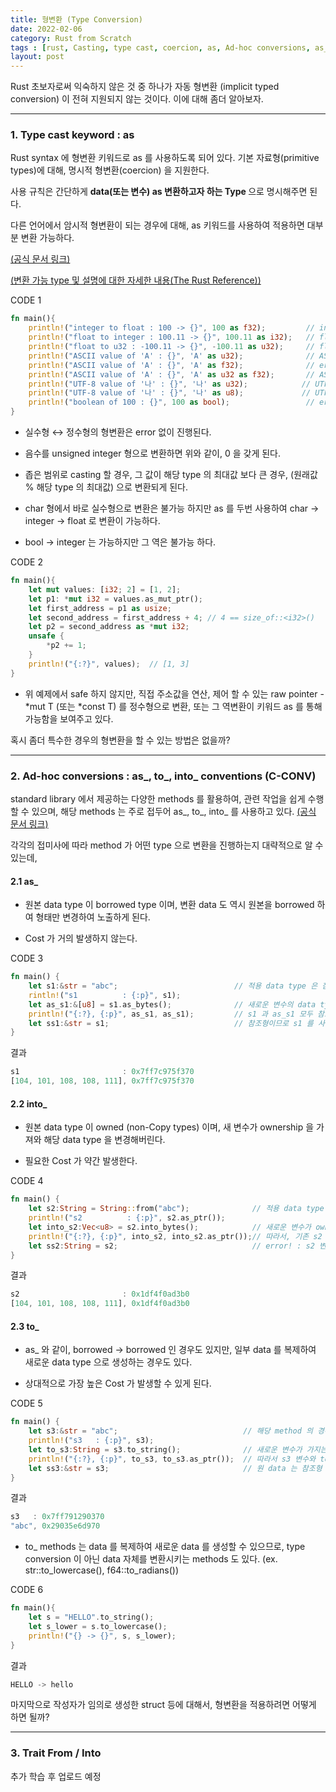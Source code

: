 ```yaml
---
title: 형변환 (Type Conversion)
date: 2022-02-06
category: Rust from Scratch
tags : [rust, Casting, type cast, coercion, as, Ad-hoc conversions, as_, into_, to_, from, into]
layout: post
---
```


Rust 초보자로써 익숙하지 않은 것 중 하나가 자동 형변환 (implicit typed conversion) 이 전혀 지원되지 않는 것이다. 이에 대해 좀더 알아보자.

-------------------------------------------------------------------------

### 1. Type cast keyword : as

Rust syntax 에 형변환 키워드로 as 를 사용하도록 되어 있다. 기본 자료형(primitive types)에 대해, 명시적 형변환(coercion) 을 지원한다.

사용 규칙은 간단하게 <strong> data(또는 변수) as 변환하고자 하는 Type </strong> 으로 명시해주면 된다.

다른 언어에서 암시적 형변환이 되는 경우에 대해, as 키워드를 사용하여 적용하면 대부분 변환 가능하다.  

[(공식 문서 링크)](https://doc.rust-lang.org/std/keyword.as.html)

[(변환 가능 type 및 설명에 대한 자세한 내용(The Rust Reference))](https://doc.rust-lang.org/reference/expressions/operator-expr.html#type-cast-expressions)

CODE 1
```rust
fn main(){
    println!("integer to float : 100 -> {}", 100 as f32);         // integer to float : 100 -> 100
    println!("float to integer : 100.11 -> {}", 100.11 as i32);   // float to integer : 100.11 -> 100
    println!("float to u32 : -100.11 -> {}", -100.11 as u32);     // float to u32 : -100.11 -> 0
    println!("ASCII value of 'A' : {}", 'A' as u32);              // ASCII value of 'A' : 65
    println!("ASCII value of 'A' : {}", 'A' as f32);              // error[E0606]: casting `char` as `f32` is invalid
    println!("ASCII value of 'A' : {}", 'A' as u32 as f32);       // ASCII value of 'A' : 65
    println!("UTF-8 value of '나' : {}", '나' as u32);            // UTF-8 value of '나' : 45208
    println!("UTF-8 value of '나' : {}", '나' as u8);             // UTF-8 value of '나' : 152
    println!("boolean of 100 : {}", 100 as bool);                 // error[E0054]: cannot cast as `bool`
}
```
* 실수형	↔ 정수형의 형변환은 error 없이 진행된다.

* 음수를 unsigned integer 형으로 변환하면 위와 같이, 0 을 갖게 된다.

* 좁은 범위로 casting 할 경우, 그 값이 해당 type 의 최대값 보다 큰 경우, (원래값 %  해당 type 의 최대값) 으로 변환되게 된다.

* char 형에서 바로 실수형으로 변환은 불가능 하지만 as 를 두번 사용하여 char → integer → float  로 변환이 가능하다.

* bool 	→ integer 는 가능하지만 그 역은 불가능 하다.

CODE 2
```rust
fn main(){
    let mut values: [i32; 2] = [1, 2];
    let p1: *mut i32 = values.as_mut_ptr();
    let first_address = p1 as usize;
    let second_address = first_address + 4; // 4 == size_of::<i32>()
    let p2 = second_address as *mut i32;
    unsafe {
        *p2 += 1;
    }
    println!("{:?}", values);  // [1, 3]
}
```
* 위 예제에서 safe 하지 않지만, 직접 주소값을 연산, 제어 할 수 있는 raw pointer - *mut T (또는 *const T) 를 정수형으로 변환, 또는 그 역변환이 키워드 as 를 통해 가능함을 보여주고 있다.    

혹시 좀더 특수한 경우의 형변환을 할 수 있는 방법은 없을까?

-------------------------------------------------------------------------

### 2. Ad-hoc conversions : as_, to_, into_ conventions (C-CONV)

standard library 에서 제공하는 다양한 methods 를 활용하여, 관련 작업을 쉽게 수행할 수 있으며, 해당 methods 는 주로 접두어 as_, to_, into_ 를 사용하고 있다. [(공식 문서 링크)](https://rust-lang.github.io/api-guidelines/naming.html#examples-from-the-standard-library)

각각의 접미사에 따라 method 가 어떤 type 으로 변환을 진행하는지 대략적으로 알 수 있는데,

#### 2.1 as_   

  - 원본 data type 이 borrowed type 이며, 변환 data 도 역시 원본을 borrowed 하여 형태만 변경하여 노출하게 된다.

  - Cost 가 거의 발생하지 않는다.

  CODE 3
  ```rust
  fn main() {
      let s1:&str = "abc";                          // 적용 data type 은 참조형이여야만 한다.
      rintln!("s1          : {:p}", s1);    
      let as_s1:&[u8] = s1.as_bytes();              // 새로운 변수의 data type 참조형이다.
      println!("{:?}, {:p}", as_s1, as_s1);         // s1 과 as_s1 모두 참조형이므로, 해당 값을 주소형으로 출력시 같은 값을 가지고 있다.
      let ss1:&str = s1;                            // 참조형이므로 s1 를 사용 가능하다.
  }
  ```
  결과
  ```rust
  s1                       : 0x7ff7c975f370
  [104, 101, 108, 108, 111], 0x7ff7c975f370
  ```

#### 2.2 into_   

  - 원본 data type 이 owned (non-Copy types) 이며, 새 변수가 ownership 을 가져와 해당 data type 을 변경해버린다.

  - 필요한 Cost 가 약간 발생한다.

  CODE 4
  ```rust
  fn main() {
      let s2:String = String::from("abc");              // 적용 data type 은 owned 형이여야 한다.
      println!("s2          : {:p}", s2.as_ptr());   
      let into_s2:Vec<u8> = s2.into_bytes();            // 새로운 변수가 ownership 을 가져와서 data type 을 변경한다.
      println!("{:?}, {:p}", into_s2, into_s2.as_ptr());// 따라서, 기존 s2 주소를 그대로 가지고 있다.
      let ss2:String = s2;                              // error! : s2 변수의 ownership 이 이동했으므로 해당 code 는 사용 불가능하다.
  }
  ```
  결과
  ```rust
  s2                       : 0x1df4f0ad3b0
  [104, 101, 108, 108, 111], 0x1df4f0ad3b0
  ```

#### 2.3 to_

  - as_ 와 같이, borrowed -> borrowed 인 경우도 있지만, 일부 data 를 복제하여 새로운 data type 으로 생성하는 경우도 있다.

  - 상대적으로 가장 높은 Cost 가 발생할 수 있게 된다.

  CODE 5
  ```rust
  fn main() {
      let s3:&str = "abc";                            // 해당 method 의 경우 &str 에 적용
      println!("s3   : {:p}", s3);                    
      let to_s3:String = s3.to_string();              // 새로운 변수가 가지는 data 는 복제된 data 를 새로운 메모리에 기록됨  
      println!("{:?}, {:p}", to_s3, to_s3.as_ptr());  // 따라서 s3 변수와 to_s3 변수의 pointer 주소는 서로 다름
      let ss3:&str = s3;                              // 원 data 는 참조형 이므로 계속 참조가 가능하다.
  }
  ```
  결과
  ```rust
  s3   : 0x7ff791290370         
  "abc", 0x29035e6d970   
  ```

  - to_ methods 는 data 를 복제하여 새로운 data 를 생성할 수 있으므로, type conversion 이 아닌 data 자체를 변환시키는 methods 도 있다. (ex. str::to_lowercase(), f64::to_radians())

  CODE 6
  ```rust
  fn main(){
      let s = "HELLO".to_string();
      let s_lower = s.to_lowercase();
      println!("{} -> {}", s, s_lower);
  }
  ```
  결과
  ```rust
  HELLO -> hello
  ```

마지막으로 작성자가 임의로 생성한 struct 등에 대해서, 형변환을 적용하려면 어떻게 하면 될까?

-------------------------------------------------------------------------

### 3. Trait From / Into

추가 학습 후 업로드 예정
